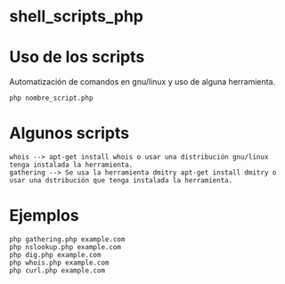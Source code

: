 # shell_scripts_php


# Uso de los scripts

Automatización de comandos en gnu/linux y uso de alguna herramienta.
~~~~
php nombre_script.php
~~~~

# Algunos scripts 

~~~~
whois --> apt-get install whois o usar una distribución gnu/linux tenga instalada la herramienta.
gathering --> Se usa la herramienta dmitry apt-get install dmitry o usar una dstribución que tenga instalada la herramienta.
~~~~
# Ejemplos
~~~~
php gathering.php example.com
php nslookup.php example.com
php dig.php example.com
php whois.php example.com
php curl.php example.com
~~~~
